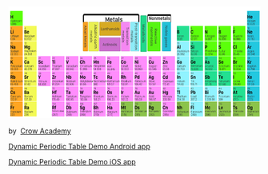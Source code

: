 <p><a href="https://games.crow.academy/periodic-table/"><img src="https://github.com/pabloappsofpi/periodic-table-open-source/blob/master/Periodic%20Table%20Output/periodic.png?raw=true" width="600" height="224" /></a></p>

<p>by&nbsp; <a href="https://crow.academy">Crow Academy</a></p>
<p><a href="https://play.google.com/store/apps/details?id=academy.crow.periodictable">Dynamic Periodic Table Demo Android app</a></p>

<p><a href="https://apps.apple.com/us/app/id1523948214">Dynamic Periodic Table Demo iOS app</a></p>



